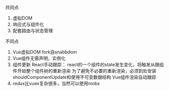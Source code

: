 共同点
1. 虚拟DOM
2. 响应式与组件化
3. 配套路由与状态管理


不同点
1. Vue虚拟DOM fork自snabbdom
2. Vue组件无需声明，实例化
3. 组件更新 
   React手动跟踪： react的一个组件的state发生变化，将触发从跟组件开始整个组件树的重新渲染
        为了避免不必要的重新渲染，必须到处安装shouldComponentUpdate和使用不可变数据结构
   Vue组件渲染自动跟踪
4. redux比vuex复杂很多，当然可以使用mobx